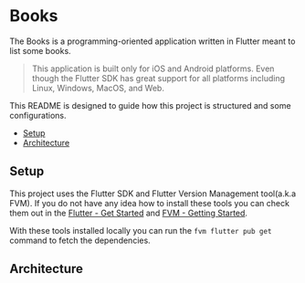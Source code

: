 # Books

The Books is a programming-oriented application written in Flutter meant to list some books.

> This application is built only for iOS and Android platforms. Even though the Flutter SDK has great support for all platforms including Linux, Windows, MacOS, and Web.

This README is designed to guide how this project is structured and some configurations.

  - [Setup](/setup)
  - [Architecture](/architecture)

## Setup

This project uses the Flutter SDK and Flutter Version Management tool(a.k.a FVM). If you do not have any idea how to install these tools you can check them out in the [Flutter - Get Started](https://docs.flutter.dev/get-started/install) and [FVM - Getting Started](https://fvm.app/docs/getting_started/overview). 

With these tools installed locally you can run the `fvm flutter pub get` command to fetch the dependencies.

## Architecture